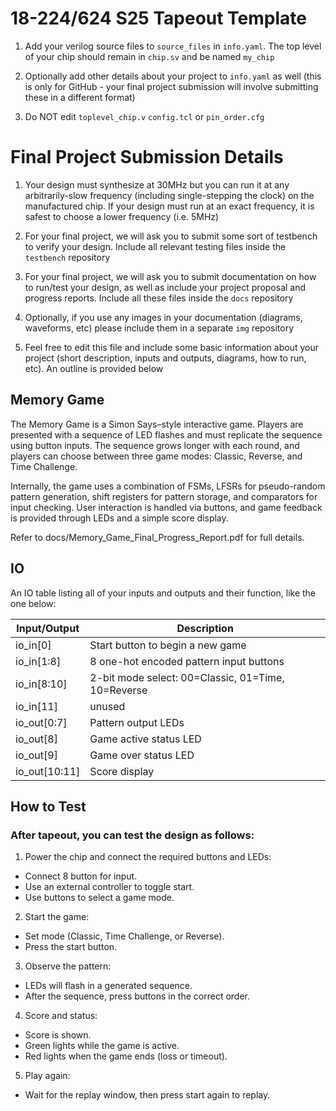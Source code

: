 # 18-224/624 S25 Tapeout Template


1. Add your verilog source files to `source_files` in `info.yaml`. The top level of your chip should remain in `chip.sv` and be named `my_chip`

  
  

2. Optionally add other details about your project to `info.yaml` as well (this is only for GitHub - your final project submission will involve submitting these in a different format)

3. Do NOT edit `toplevel_chip.v`  `config.tcl` or `pin_order.cfg`

 # Final Project Submission Details 
  
1. Your design must synthesize at 30MHz but you can run it at any arbitrarily-slow frequency (including single-stepping the clock) on the manufactured chip. If your design must run at an exact frequency, it is safest to choose a lower frequency (i.e. 5MHz)

  

2. For your final project, we will ask you to submit some sort of testbench to verify your design. Include all relevant testing files inside the `testbench` repository

  
  

3. For your final project, we will ask you to submit documentation on how to run/test your design, as well as include your project proposal and progress reports. Include all these files inside the `docs` repository

  
  

4. Optionally, if you use any images in your documentation (diagrams, waveforms, etc) please include them in a separate `img` repository

  

5. Feel free to edit this file and include some basic information about your project (short description, inputs and outputs, diagrams, how to run, etc). An outline is provided below

## Memory Game

The Memory Game is a Simon Says–style interactive game. Players are presented with a sequence of LED flashes and must replicate the sequence using button inputs. The sequence grows longer with each round, and players can choose between three game modes: Classic, Reverse, and Time Challenge.

Internally, the game uses a combination of FSMs, LFSRs for pseudo-random pattern generation, shift registers for pattern storage, and comparators for input checking. User interaction is handled via buttons, and game feedback is provided through LEDs and a simple score display.

Refer to docs/Memory_Game_Final_Progress_Report.pdf for full details.

## IO

An IO table listing all of your inputs and outputs and their function, like the one below:

| Input/Output	| Description|																
|---------------|----------------------------------------------------|
| io_in[0]      | Start button to begin a new game                   |
| io_in[1:8]    | 8 one-hot encoded pattern input buttons            |
| io_in[8:10]   | 2-bit mode select: 00=Classic, 01=Time, 10=Reverse |
| io_in[11]     | unused                                             |
| io_out[0:7]   | Pattern output LEDs                                |
| io_out[8]     | Game active status LED                             |
| io_out[9]     | Game over status LED                               |
| io_out[10:11] | Score display                                      |

## How to Test

### After tapeout, you can test the design as follows:
1. Power the chip and connect the required buttons and LEDs:
- Connect 8 button for input.
- Use an external controller to toggle start.
- Use buttons to select a game mode.

2. Start the game:
- Set mode (Classic, Time Challenge, or Reverse).
- Press the start button.

3. Observe the pattern:
- LEDs will flash in a generated sequence.
- After the sequence, press buttons in the correct order.

4. Score and status:
- Score is shown.
- Green lights while the game is active.
- Red lights when the game ends (loss or timeout).

5. Play again:
- Wait for the replay window, then press start again to replay.
